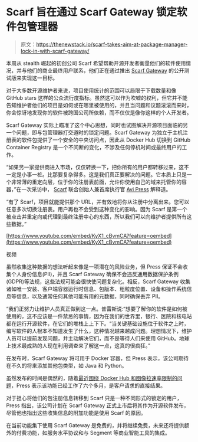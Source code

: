 # Scarf 旨在通过 Scarf Gateway 锁定软件包管理器

> 原文：<https://thenewstack.io/scarf-takes-aim-at-package-manager-lock-in-with-scarf-gateway/>

本周从 stealth 崛起的初创公司 Scarf 希望帮助开源开发者衡量他们的软件使用情况，并与他们的商业最终用户联系，他们正在通过推出 [Scarf Gateway](https://about.scarf.sh/scarf-gateway) 的公开测试版来实现这一目标。

对于大多数开源维护者来说，项目使用统计的范围可以局限于下载数量和像 GitHub stars 这样的公众流行度指标。虽然这可以作为吹嘘的权利，但它并不能告知维护者他们的项目是如何或在哪里被使用的，并且当问题和议题滚滚而来时，你会惊讶地发现你的软件被跨国公司所依赖，而不仅仅是像你这样的个人开发者。

Scarf Gateway 实际上瞄准了这个中心思想，同时也试图解决开源项目面临的另一个问题，即与包管理器打交道时的锁定问题。Scarf Gateway 为独立于主机注册表的软件包提供了一个安全的中央访问点，因此从 Docker Hub 切换到 GitHub Container Registry 是一个不间断的变化，不涉及任何停机时间或最终用户的工作。

“如果另一家提供商进入市场，仅仅转换一下，把你所有的用户都转移过来，这不一定是小事一桩。比那要复杂得多。这是我们真正要解决的问题。它本质上只是一个非常薄的重定向层，位于你的注册表前面，允许你使用自己的域来托管你的容器，”在一次采访中， [Scarf](https://scarf.sh/) 联合创始人兼首席执行官 [Avi Press](https://www.linkedin.com/in/avi-press-4437a356/) 解释道。

“有了 Scarf，项目就能提供那个 URL，并有效地将你从注册中分离出来。您可以任意多次切换注册表。用户再也不会受到这种变化的影响。因为 Scarf 是第一个被点击并重定向或代理到最终注册中心的东西，所以我们可以向维护者提供所有这些数据。”

[https://www.youtube.com/embed/KyX1_cBvmCA?feature=oembed](https://www.youtube.com/embed/KyX1_cBvmCA?feature=oembed)

视频

虽然收集这种数据的想法听起来像是一项潜在的风险业务，但 Press 保证不会收集个人身份信息(PII)，并且 Scarf Gateway 确保不会违反通用数据保护条例(GDPR)等法规，这些法规可能会很快使问题复杂化。相反，Scarf Gateway 收集诸如唯一安装、客户端容器运行时信息、包版本、粗粒度位置、设备和操作系统信息等信息，以及通常任何其他可能有用的元数据，同时确保丢弃 PII。

“我们正努力让维护人员真正做到这一点。普雷斯说:“想要了解你的软件是如何被使用的，这不应该是一件禁忌的事情，因为在我们的世界里，银行、医院和核电站都在运行开源软件，在它们的堆栈上上下下。“当关键基础设施位于软件之上时，编写软件的人根本不知道发生了什么，这种情况越来越成问题。理想情况下，维护人员可以提前发现问题，并主动解决它们，而不是等待人们来使用 GitHub。地球上技术最成熟的人现在利用调查来了解这一点，这真的很疯狂。”

在发布时，Scarf Gateway 将可用于 Docker 容器，但 Press 表示，该公司期待在不久的将来添加其他包类型，如 Java 和 Python。

虽然发布的时间是偶然的，随着[最近围绕 Docker Hub 和图像拉速率限制的问题](https://thenewstack.io/docker-hub-limits-what-they-are-and-how-to-route-around-them/)，Press 表示该功能已经工作了六个多月，是客户请求的直接结果。

对于担心将他们的包注册信息转移到 Scarf 只是一种不同形式的锁定的用户，Press 指出，该公司计划在 Scarf Gateway 正式上市后将其作为开源软件发布，尽管他也指出这些收集信息的附加功能是使用 Scarf 的原因。

在当前功能集下使用 Scarf Gateway 是免费的，并将继续免费，未来还将提供额外的付费功能，如服务水平协议和与 Segment 等商业智能工具的集成。

<svg xmlns:xlink="http://www.w3.org/1999/xlink" viewBox="0 0 68 31" version="1.1"><title>Group</title> <desc>Created with Sketch.</desc></svg>